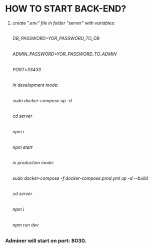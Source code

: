 # HOW TO START BACK-END?

1. ###### create ".env" file in folder "server" with variables:
   ###### DB_PASSWORD=YOR_PASSWORD_TO_DB
   ###### ADMIN_PASSWORD=YOR_PASSWORD_TO_ADMIN
   ###### PORT=33433
   ###### in development mode:
   ###### sudo docker-compose up -d
   ###### cd server
   ###### npm i
   ###### npm start
   ###### in production mode:
   ###### sudo docker-compose -f docker-compose.prod.yml up -d --build
   ###### cd server
   ###### npm i
   ###### npm run dev

### Adminer will start on port: 8030.
